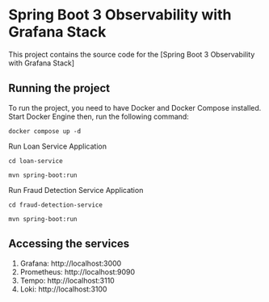 # Spring Boot 3 Observability with Grafana Stack

This project contains the source code for the [Spring Boot 3 Observability with Grafana Stack]
## Running the project

To run the project, you need to have Docker and Docker Compose installed. Start Docker Engine then, run the following command:

```docker compose up -d```

Run Loan Service Application

```cd loan-service```

```mvn spring-boot:run```

Run Fraud Detection Service Application

```cd fraud-detection-service```

```mvn spring-boot:run```


## Accessing the services
1. Grafana: http://localhost:3000
2. Prometheus: http://localhost:9090
3. Tempo: http://localhost:3110
4. Loki: http://localhost:3100